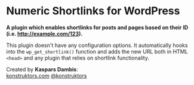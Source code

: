 # Numeric Shortlinks for WordPress

**A plugin which enables shortlinks for posts and pages based on their ID (i.e. http://example.com/123).**

This plugin doesn't have any configuration options. It automatically hooks into the `wp_get_shortlink()` function and adds the new URL both in HTML `<head>` and any plugin that relies on shortlink functionality.

Created by **Kaspars Dambis**:  
[konstruktors.com](http://konstruktors.com)
[@konstruktors](http://twitter.com/konstruktors)
